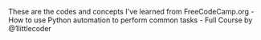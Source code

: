 These are the codes and concepts I've learned from FreeCodeCamp.org - How to use Python automation to perform common tasks - Full Course by @1littlecoder
